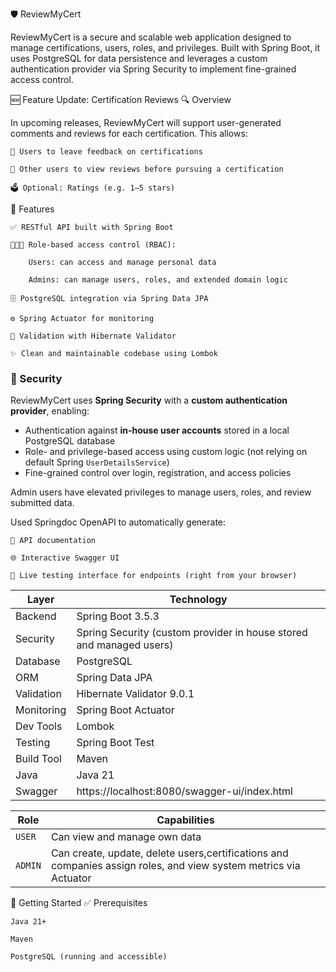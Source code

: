 

🛡️ ReviewMyCert

ReviewMyCert is a secure and scalable web application designed to manage certifications, users, roles, and privileges. Built with Spring Boot, it uses PostgreSQL for data persistence and leverages a custom authentication provider via Spring Security to implement fine-grained access control.

🆕 Feature Update: Certification Reviews
🔍 Overview

In upcoming releases, ReviewMyCert will support user-generated comments and reviews for each certification. This allows:

    📌 Users to leave feedback on certifications

    🌟 Other users to view reviews before pursuing a certification

    🗳️ Optional: Ratings (e.g. 1–5 stars)

🔧 Features

    ✅ RESTful API built with Spring Boot

    🧑‍🤝‍🧑 Role-based access control (RBAC):

        Users: can access and manage personal data

        Admins: can manage users, roles, and extended domain logic

    🗄️ PostgreSQL integration via Spring Data JPA

    ⚙️ Spring Actuator for monitoring

    🧪 Validation with Hibernate Validator

    ✨ Clean and maintainable codebase using Lombok

### 🔐 Security

ReviewMyCert uses **Spring Security** with a **custom authentication provider**, enabling:

- Authentication against **in-house user accounts** stored in a local PostgreSQL database
- Role- and privilege-based access using custom logic (not relying on default Spring `UserDetailsService`)
- Fine-grained control over login, registration, and access policies

Admin users have elevated privileges to manage users, roles, and review submitted data. 

Used Springdoc OpenAPI to automatically generate:

    📄 API documentation

    🌐 Interactive Swagger UI

    🔁 Live testing interface for endpoints (right from your browser)

| Layer      | Technology                                                          |
|------------|---------------------------------------------------------------------|
| Backend    | Spring Boot 3.5.3                                                   |
| Security   | Spring Security (custom provider in house stored and managed users) |
| Database   | PostgreSQL                                                          |
| ORM        | Spring Data JPA                                                     |
| Validation | Hibernate Validator 9.0.1                                           |
| Monitoring | Spring Boot Actuator                                                |
| Dev Tools  | Lombok                                                              |
| Testing    | Spring Boot Test                                                    |
| Build Tool | Maven                                                               |
| Java       | Java 21                                                             |
| Swagger    | https://localhost:8080/swagger-ui/index.html                                                                    |



| Role    | Capabilities                                                                                                     |
| ------- |------------------------------------------------------------------------------------------------------------------|
| `USER`  | Can view and manage own data                                                                                     |
| `ADMIN` | Can create, update, delete users,certifications and companies assign roles, and view system metrics via Actuator |


🚀 Getting Started
✅ Prerequisites

    Java 21+

    Maven

    PostgreSQL (running and accessible)

